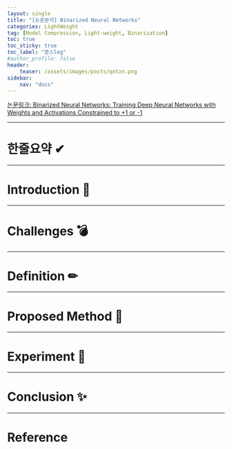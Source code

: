 ```yaml
---
layout: single
title: "[논문분석] Binarized Neural Networks"
categories: LightWeight
tag: [Model Compression, Light-weight, Binarization]
toc: true
toc_sticky: true
toc_label: "쭌스log"
#author_profile: false
header:
    teaser: /assets/images/posts/qntzn.png
sidebar:
    nav: "docs"
---
```


[논문링크: Binarized Neural Networks: Training Deep Neural Networks with Weights and Activations Constrained to +1 or -1](https://arxiv.org/pdf/1602.02830.pdf)

****
# 한줄요약 ✔


****
# Introduction 🙌


****
# Challenges 💣


****
# Definition ✏

****
# Proposed Method 🧿


****
# Experiment 👀


****
# Conclusion ✨


****
# Reference